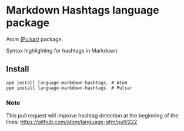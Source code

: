 # Markdown Hashtags language package

Atom [(Pulsar)](https://pulsar-edit.dev) package.

Syntax highlighting for hashtags in Markdown.


## Install

```
apm install language-markdown-hashtags  # Atom
ppm install language-markdown-hashtags  # Pulsar
```


### Note

This pull request will improve hashtag detection at the beginning of the lines:
https://github.com/atom/language-gfm/pull/222
